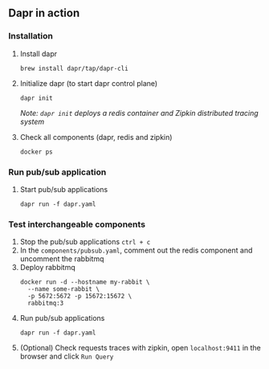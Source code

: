 ## Dapr in action

### Installation

1. Install dapr
    ```
    brew install dapr/tap/dapr-cli
    ```

2. Initialize dapr (to start dapr control plane)
    ```
    dapr init
    ```
    *Note: `dapr init` deploys a redis container and Zipkin distributed tracing system*

3. Check all components (dapr, redis and zipkin)
      ```
      docker ps
      ```

### Run pub/sub application

1. Start pub/sub applications
    ```
    dapr run -f dapr.yaml
    ```
### Test interchangeable components

1. Stop the pub/sub applications `ctrl + c`
2. In the `components/pubsub.yaml`, comment out the redis component and uncomment the rabbitmq
3. Deploy rabbitmq
    ```
    docker run -d --hostname my-rabbit \
      --name some-rabbit \
      -p 5672:5672 -p 15672:15672 \
      rabbitmq:3
    ```
4. Run pub/sub applications
    ```
    dapr run -f dapr.yaml
    ```
5. (Optional) Check requests traces with zipkin, open `localhost:9411` in the browser and click `Run Query`
